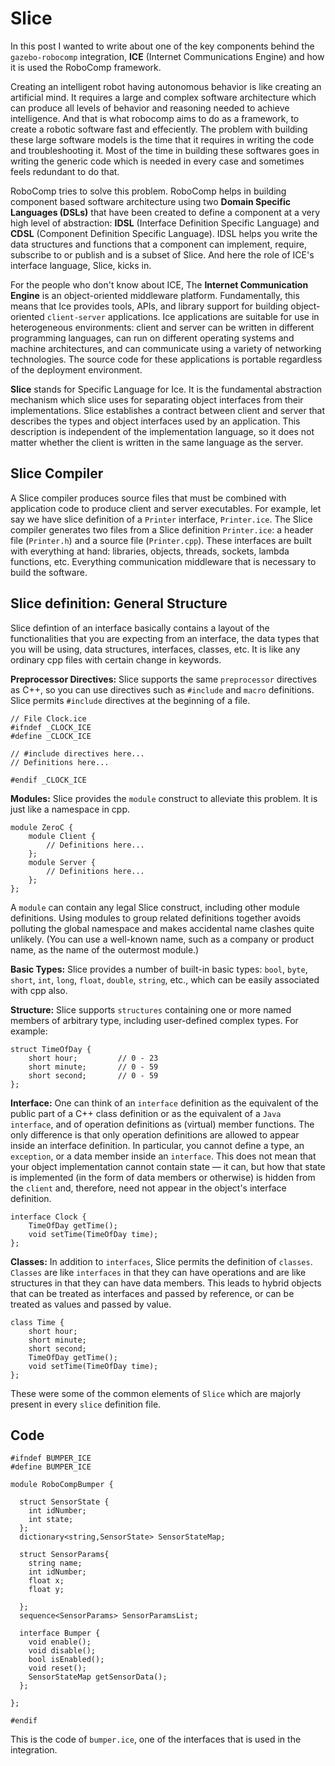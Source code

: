 # Slice

In this post I wanted to write about one of the key components behind the `gazebo-robocomp` integration, **ICE** (Internet Communications Engine) and how it is used the RoboComp framework.

Creating an intelligent robot having autonomous behavior is like creating an artificial mind. It requires a large and complex software architecture which can produce all levels of behavior and reasoning needed to achieve intelligence. And that is what robocomp aims to do as a framework, to create a robotic software fast and effeciently. The problem with building these large software models is the time that it requires in writing the code and troubleshooting it. Most of the time in building these softwares goes in writing the generic code which is needed in every case and sometimes feels redundant to do that.

RoboComp tries to solve this problem. RoboComp helps in building component based software architecture using two **Domain Specific Languages (DSLs)** that have been created to define a component at a very high level of abstraction: **IDSL** (Interface Definition Specific Language) and **CDSL** (Component Definition Specific Language). IDSL helps you write the data structures and functions that a component can implement, require, subscribe to or publish and is a subset of Slice. And here the role of ICE's interface language, Slice, kicks in.

For the people who don't know about ICE, The **Internet Communication Engine** is an object-oriented middleware platform. Fundamentally, this means that Ice provides tools, APIs, and library support for building object-oriented `client-server` applications. Ice applications are suitable for use in heterogeneous environments: client and server can be written in different programming languages, can run on different operating systems and machine architectures, and can communicate using a variety of networking technologies. The source code for these applications is portable regardless of the deployment environment.

**Slice** stands for Specific Language for Ice. It is the fundamental abstraction mechanism which slice uses for separating object interfaces from their implementations. Slice establishes a contract between client and server that describes the types and object interfaces used by an application. This description is independent of the implementation language, so it does not matter whether the client is written in the same language as the server.

## Slice Compiler

A Slice compiler produces source files that must be combined with application code to produce client and server executables. For example, let say we have slice definition of a `Printer` interface, `Printer.ice`. The Slice compiler generates two files from a Slice definition `Printer.ice`: a header file (`Printer.h`) and a source file (`Printer.cpp`). These interfaces are built with everything at hand: libraries, objects, threads, sockets, lambda functions, etc. Everything communication middleware that is necessary to build the software.

## Slice definition: General Structure

Slice defintion of an interface basically contains a layout of the functionalities that you are expecting from an interface, the data types that you will be using, data structures, interfaces, classes, etc. It is like any ordinary cpp files with certain change in keywords. 

**Preprocessor Directives:** Slice supports the same `preprocessor` directives as C++, so you can use directives such as `#include` and `macro` definitions. Slice permits `#include` directives at the beginning of a file. 

```
// File Clock.ice
#ifndef _CLOCK_ICE
#define _CLOCK_ICE

// #include directives here...
// Definitions here...

#endif _CLOCK_ICE
```

**Modules:** Slice provides the `module` construct to alleviate this problem. It is just like a namespace in cpp.

```
module ZeroC {
    module Client {
        // Definitions here...
    };
    module Server {
        // Definitions here...
    };
};
```

A `module` can contain any legal Slice construct, including other module definitions. Using modules to group related definitions together avoids polluting the global namespace and makes accidental name clashes quite unlikely. (You can use a well-known name, such as a company or product name, as the name of the outermost module.)

**Basic Types:** Slice provides a number of built-in basic types: `bool`, `byte`, `short`, `int`, `long`, `float`, `double`, `string`, etc., which can be easily associated with cpp also.

**Structure:** Slice supports `structures` containing one or more named members of arbitrary type, including user-defined complex types. For example:

```
struct TimeOfDay {
    short hour;         // 0 - 23
    short minute;       // 0 - 59
    short second;       // 0 - 59
};
```

**Interface:** One can think of an `interface` definition as the equivalent of the public part of a C++ class definition or as the equivalent of a `Java interface`, and of operation definitions as (virtual) member functions. The only difference is that only operation definitions are allowed to appear inside an interface definition. In particular, you cannot define a type, an `exception`, or a data member inside an `interface`. This does not mean that your object implementation cannot contain state — it can, but how that state is implemented (in the form of data members or otherwise) is hidden from the `client` and, therefore, need not appear in the object's interface definition.

```
interface Clock {
    TimeOfDay getTime();
    void setTime(TimeOfDay time);
};
```

**Classes:** In addition to `interfaces`, Slice permits the definition of `classes`. `Classes` are like `interfaces` in that they can have operations and are like structures in that they can have data members. This leads to hybrid objects that can be treated as interfaces and passed by reference, or can be treated as values and passed by value.

```
class Time {
    short hour;
    short minute;
    short second;
    TimeOfDay getTime();
    void setTime(TimeOfDay time);
};
```
These were some of the common elements of `Slice` which are majorly present in every `slice` definition file.

## Code

```
#ifndef BUMPER_ICE
#define BUMPER_ICE

module RoboCompBumper {

  struct SensorState {
    int idNumber;
    int state;
  };
  dictionary<string,SensorState> SensorStateMap;

  struct SensorParams{
    string name;
    int idNumber;
    float x;
    float y;
    
  };
  sequence<SensorParams> SensorParamsList;

  interface Bumper {
    void enable();
    void disable();
    bool isEnabled();
    void reset();
    SensorStateMap getSensorData();
  };

};

#endif
```

This is the code of `bumper.ice`, one of the interfaces that is used in the integration.
